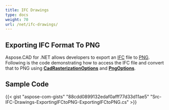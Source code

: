 ```yaml
---
title: IFC Drawings
type: docs
weight: 70
url: /net/ifc-drawings/
---
```


## **Exporting IFC Format To PNG**

Aspose.CAD for .NET allows developers to export an [IFC](https://docs.fileformat.com/cad/ifc/) file to [PNG](https://docs.fileformat.com/image/png/). Following is the code demonstrating how to access the IFC file and convert that to PNG using [**CadRasterizationOptions**](https://reference.aspose.com/cad/net/aspose.cad.imageoptions/cadrasterizationoptions) and [**PngOptions**](https://reference.aspose.com/cad/net/aspose.cad.imageoptions/pngoptions).

## Sample Code

{{< gist "aspose-com-gists" "88cdd0899132edaf0afff77d33d11ae5" "Src-IFC-Drawings-ExportingIFCtoPNG-ExportingIFCtoPNG.cs" >}}
